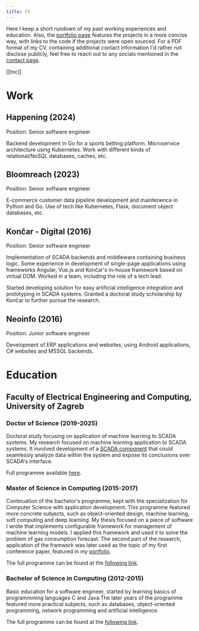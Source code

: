 ```yaml
---
title: CV
---
```


Here I keep a short rundown of my past working experiences and education. Also,
the [portfolio page](portfolio/) features the projects in a more concise way,
with links to the code if the projects were open sourced. For a PDF format of
my CV, containing additional contact information I'd rather not disclose
publicly, feel free to reach out to any socials mentioned in the
[contact page](contact/).

[[toc]]

# Work

## Happening (2024)

Position: Senior software engineer

Backend development in Go for a sports betting platform. Microservice
architecture using Kubernetes. Work with different kinds of relational/NoSQL
databases, caches, etc.

## Bloomreach (2023)

Position: Senior software engineer

E-commerce customer data pipeline development and maintenence in Python and Go.
Use of tech like Kubernetes, Flask, document object databases, etc.

## Končar - Digital (2016)

Position: Senior software engineer

Implementation of SCADA backends and middleware containing business logic. Some
experience in development of single-page applications using frameworks Angular,
Vue.js and Končar's in-house framework based on virtual DOM. Worked in a team,
including the role of a tech lead.

Started developing solution for easy artificial intelligence integration and
prototyping in SCADA systems. Granted a doctoral study scholarship by Končar to
further pursue the research.

## Neoinfo (2016)

Position: Junior software engineer

Development of ERP applications and websites, using Android applications, C#
websites and MSSQL backends.

# Education

## Faculty of Electrical Engineering and Computing, University of Zagreb

### Doctor of Science (2019-2025)

Doctoral study focusing on application of machine learning to SCADA systems.
My research focused on machine learning application to SCADA systems. It
involved development of a [SCADA component](portfolio/aimm.html) that could
seamlessly analyze data within the system and expose its conclusions over
SCADA's interface.

Full programme available
[here](https://www.fer.unizg.hr/en/studies/doctoral/study_programme).

### Master of Science in Computing (2015-2017)

Continuation of the bachelor's programme, kept with the specialization for
Computer Science with application development. This programme featured more
concrete subjects, such as object-oriented design, machine learning, soft
computing and deep learning. My thesis focused on a piece of software I wrote
that implements configurable framework for management of machine learning
models. I applied this framework and used it to solve the problem of gas
consumption forecast. The second part of the research, application of the
framwork was later used as the topic of my first conference paper, featured in
my [portfolio](portfolio/gas_forecast.html).

The full programme can be found at the [following
link](https://www.fer.unizg.hr/en/studies/master/computing).

### Bachelor of Science in Computing (2012-2015)

Basic education for a software engineer, started by learning basics of
programmming languages C and Java.The later years of the programme featured
more practical subjects, such as databases, object-oriented programming,
network programming and artificial intelligence.

The full programme can be found at the [following
link](https://www.fer.unizg.hr/en/studies/bachelor/computing).
